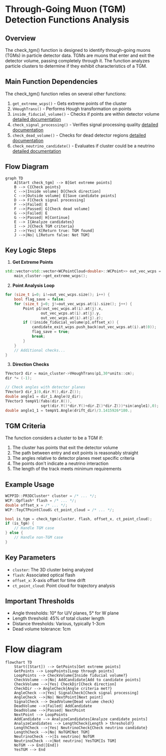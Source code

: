 # Through-Going Muon (TGM) Detection Functions Analysis

## Overview
The check_tgm() function is designed to identify through-going muons (TGMs) in particle detector data. TGMs are muons that enter and exit the detector volume, passing completely through it. The function analyzes particle clusters to determine if they exhibit characteristics of a TGM.

## Main Function Dependencies
The check_tgm() function relies on several other functions:

1. `get_extreme_wcps()` - Gets extreme points of the cluster
2. `VHoughTrans()` - Performs Hough transformation on points 
3. `inside_fiducial_volume()` - Checks if points are within detector volume [detailed documentation](./inside_fiducial_volume.md)
4. `check_signal_processing()` - Verifies signal processing quality [detailed documentation](./check_signal_processing.md)
5. `check_dead_volume()` - Checks for dead detector regions [detailed documentation](./check_dead_region.md)
6. `check_neutrino_candidate()` - Evaluates if cluster could be a neutrino [detailed documentation](./check_neutrino_candidate.md)

## Flow Diagram

```mermaid
graph TD
    A[Start check_tgm] --> B[Get extreme points]
    B --> C{Check points}
    C -->|Inside volume| D[Check direction]
    C -->|Outside volume| E[Save candidate points]
    D --> F[Check signal processing]
    F -->|Failed| E
    F -->|Passed| G[Check dead volume]
    G -->|Failed| E
    G -->|Passed| H[Continue]
    E --> I{Analyze candidates}
    I --> J{Check TGM criteria}
    J -->|Yes| K[Return true: TGM found]
    J -->|No| L[Return false: Not TGM]
```

## Key Logic Steps

1. **Get Extreme Points**
```cpp
std::vector<std::vector<WCPointCloud<double>::WCPoint>> out_vec_wcps = 
    main_cluster->get_extreme_wcps();
```

2. **Point Analysis Loop**
```cpp
for (size_t i=0; i!=out_vec_wcps.size(); i++) {
    bool flag_save = false;
    for (size_t j=0; j!=out_vec_wcps.at(i).size(); j++) {
        Point p1(out_vec_wcps.at(i).at(j).x,
                out_vec_wcps.at(i).at(j).y,
                out_vec_wcps.at(i).at(j).z);
        if (!inside_fiducial_volume(p1,offset_x)) {
            candidate_exit_wcps.push_back(out_vec_wcps.at(i).at(0));
            flag_save = true;
            break;
        }
    }
    // Additional checks...
}
```

3. **Direction Checks**
```cpp
TVector3 dir = main_cluster->VHoughTrans(p1,30*units::cm);
dir *= (-1);

// Check angles with detector planes
TVector3 dir_1(0,dir.Y(),dir.Z());
double angle1 = dir_1.Angle(U_dir);
TVector3 tempV1(fabs(dir.X()), 
                sqrt(dir.Y()*dir.Y()+dir.Z()*dir.Z())*sin(angle1),0);
double angle1_1 = tempV1.Angle(drift_dir)/3.1415926*180.;
```

## TGM Criteria

The function considers a cluster to be a TGM if:

1. The cluster has points that exit the detector volume
2. The path between entry and exit points is reasonably straight
3. The angles relative to detector planes meet specific criteria
4. The points don't indicate a neutrino interaction
5. The length of the track meets minimum requirements

## Example Usage

```cpp
WCPPID::PR3DCluster* cluster = /* ... */;
WCP::Opflash* flash = /* ... */;
double offset_x = /* ... */;
WCP::ToyCTPointCloud& ct_point_cloud = /* ... */;

bool is_tgm = check_tgm(cluster, flash, offset_x, ct_point_cloud);
if (is_tgm) {
    // Handle TGM case
} else {
    // Handle non-TGM case
}
```

## Key Parameters

- `cluster`: The 3D cluster being analyzed
- `flash`: Associated optical flash
- `offset_x`: X-axis offset for time drift
- `ct_point_cloud`: Point cloud for trajectory analysis

## Important Thresholds

- Angle thresholds: 10° for U/V planes, 5° for W plane
- Length threshold: 45% of total cluster length
- Distance thresholds: Various, typically 1-3cm
- Dead volume tolerance: 1cm


# Flow diagram
```mermaid
flowchart TD
    Start([Start]) --> GetPoints[Get extreme points]
    GetPoints --> LoopPoints[Loop through points]
    LoopPoints --> CheckVolume{Inside fiducial volume?}
    CheckVolume -->|No| AddCandidate[Add to candidate points]
    CheckVolume -->|Yes| CheckDir[Check direction]
    CheckDir --> AngleCheck{Angle criteria met?}
    AngleCheck -->|Yes| SignalCheck[Check signal processing]
    AngleCheck -->|No| NextPoint[Next point]
    SignalCheck --> DeadVolume{Dead volume check}
    DeadVolume -->|Failed| AddCandidate
    DeadVolume -->|Passed| NextPoint
    NextPoint --> LoopPoints
    AddCandidate --> AnalyzeCandidates[Analyze candidate points]
    AnalyzeCandidates --> LengthCheck{Length > threshold?}
    LengthCheck -->|Yes| NeutrinoCheck{Check neutrino candidate}
    LengthCheck -->|No| NoTGM[Not TGM]
    NeutrinoCheck -->|Is neutrino| NoTGM
    NeutrinoCheck -->|Not neutrino| YesTGM[Is TGM]
    NoTGM --> End([End])
    YesTGM --> End
```
